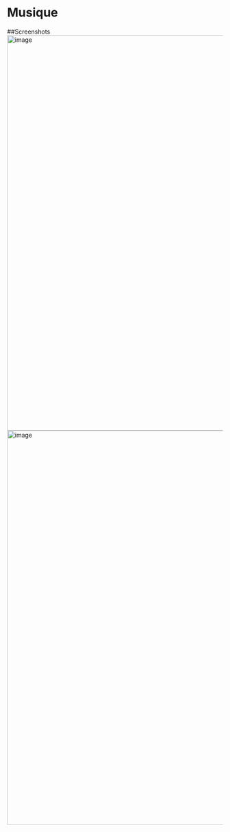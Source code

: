 # Musique
##Screenshots
<img width="922" alt="image" src="https://user-images.githubusercontent.com/97721201/176611217-4c70417a-2270-405c-9902-49923c65b4be.png">
<img width="920" alt="image" src="https://user-images.githubusercontent.com/97721201/176611368-1a3c00c1-d662-4241-baf6-131088f78bc1.png">

